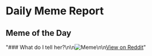 # Daily Meme Report

## Meme of the Day
"### What do I tell her?\n\n![Meme](https://i.redd.it/izkc7j1h67qe1.png)\n\n[View on Reddit](https://redd.it/1jh3hm7)"
